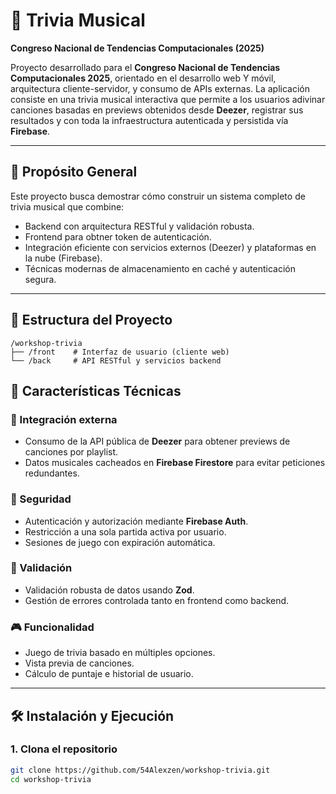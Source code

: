 # 🎵 Trivia Musical  
**Congreso Nacional de Tendencias Computacionales (2025)**

Proyecto desarrollado para el **Congreso Nacional de Tendencias Computacionales 2025**, orientado en el desarrollo web Y móvil, arquitectura cliente-servidor, y consumo de APIs externas. La aplicación consiste en una trivia musical interactiva que permite a los usuarios adivinar canciones basadas en previews obtenidos desde **Deezer**, registrar sus resultados y con toda la infraestructura autenticada y persistida vía **Firebase**.

---

## 🎯 Propósito General

Este proyecto busca demostrar cómo construir un sistema completo de trivia musical que combine:

- Backend con arquitectura RESTful y validación robusta.
- Frontend para obtner token de autenticación.
- Integración eficiente con servicios externos (Deezer) y plataformas en la nube (Firebase).
- Técnicas modernas de almacenamiento en caché y autenticación segura.

---

## 🧩 Estructura del Proyecto

```text
/workshop-trivia
├── /front    # Interfaz de usuario (cliente web)
└── /back     # API RESTful y servicios backend
```

## 🚀 Características Técnicas

### 🔁 Integración externa
- Consumo de la API pública de **Deezer** para obtener previews de canciones por playlist.
- Datos musicales cacheados en **Firebase Firestore** para evitar peticiones redundantes.

### 🔐 Seguridad
- Autenticación y autorización mediante **Firebase Auth**.
- Restricción a una sola partida activa por usuario.
- Sesiones de juego con expiración automática.

### 🧠 Validación
- Validación robusta de datos usando **Zod**.
- Gestión de errores controlada tanto en frontend como backend.

### 🎮 Funcionalidad
- Juego de trivia basado en múltiples opciones.
- Vista previa de canciones.
- Cálculo de puntaje e historial de usuario.

---

## 🛠 Instalación y Ejecución

### 1. Clona el repositorio

```bash
git clone https://github.com/54Alexzen/workshop-trivia.git
cd workshop-trivia